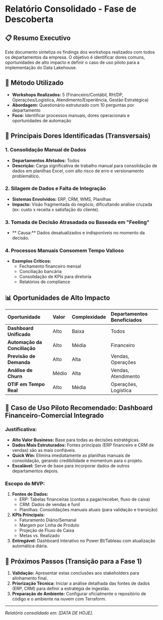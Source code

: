 # Relatório Consolidado - Fase de Descoberta

## 📋 Resumo Executivo
Este documento sintetiza os findings dos workshops realizados com todos os departamentos da empresa. O objetivo é identificar dores comuns, oportunidades de alto impacto e definir o caso de uso piloto para a implementação do Data Lakehouse.

## 🎯 Método Utilizado
- **Workshops Realizados:** 5 (Financeiro/Contábil, RH/DP, Operações/Logística, Atendimento/Experiência, Gestão Estratégica)
- **Abordagem:** Questionário estruturado com 10 perguntas por departamento
- **Foco:** Identificar processos manuais, dores operacionais e oportunidades de automação

## 🚨 Principais Dores Identificadas (Transversais)

### 1. Consolidação Manual de Dados
- **Departamentos Afetados:** Todos
- **Descrição:** Carga significativa de trabalho manual para consolidação de dados em planilhas Excel, com alto risco de erro e versionamento problemático.

### 2. Silagem de Dados e Falta de Integração
- **Sistemas Envolvidos:** ERP, CRM, WMS, Planilhas
- **Impacto:** Visão fragmentada do negócio, dificultando análise cruzada (ex: custo x receita x satisfação do cliente).

### 3. Tomada de Decisão Atrasadada ou Baseada em "Feeling"
- ** Causa:** Dados desatualizados e indisponíveis no momento da decisão.

### 4. Processos Manuais Consomem Tempo Valioso
- **Exemplos Críticos:**
    - Fechamento financeiro mensal
    - Conciliação bancária
    - Consolidação de KPIs para diretoria
    - Relatórios de compliance

## 📊 Oportunidades de Alto Impacto

| Oportunidade | Valor | Complexidade | Departamentos Beneficiados |
| :--- | :--- | :--- | :--- |
| **Dashboard Unificado** | Alto | Baixa | Todos |
| **Automação da Conciliação** | Alto | Média | Financeiro |
| **Previsão de Demanda** | Alto | Alta | Vendas, Operações |
| **Análise de Churn** | Médio | Alta | Vendas, Atendimento |
| **OTIF em Tempo Real** | Alto | Média | Operações, Logística |

## 🎯 Caso de Uso Piloto Recomendado: Dashboard Financeiro-Comercial Integrado

### Justificativa:
- **Alto Valor Business:** Base para todas as decisões estratégicas.
- **Dados Mais Estruturados:** Fontes principais (ERP financeiro e CRM de vendas) são as mais confiáveis.
- **Quick Win:** Elimina imediatamente as planilhas manuais de consolidação, gerando credibilidade e momentum para o projeto.
- **Escalável:** Serve de base para incorporar dados de outros departamentos depois.

### Escopo do MVP:
1.  **Fontes de Dados:**
    -   ERP: Tabelas financeiras (contas a pagar/receber, fluxo de caixa)
    -   CRM: Dados de vendas e funil
    -   Planilhas: Consolidações manuais atuais (para validação e transição)
2.  **KPIs Principais:**
    -   Faturamento Diário/Semanal
    -   Margem por Linha de Produto
    -   Projeção de Fluxo de Caixa
    -   Metas vs. Realizado
3.  **Entregável:** Dashboard interativo no Power BI/Tableau com atualização automática diária.

## 🔄 Próximos Passos (Transição para a Fase 1)

1.  **Validação:** Apresentar estas conclusões aos stakeholders para alinhamento final.
2.  **Priorização Técnica:** Iniciar a análise detalhada das fontes de dados (ERP, CRM) para definir a estratégia de ingestão.
3.  **Preparação do Ambiente:** Configurar oficialmente o repositório de código e o ambiente na nuvem com Terraform.

---
*Relatório consolidado em: [DATA DE HOJE].*